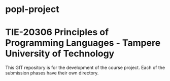 # popl-project
TIE-20306 Principles of Programming Languages - Tampere University of Technology
=============================================
This GIT repository is for the development of the course project.
Each of the submission phases have their own directory.

